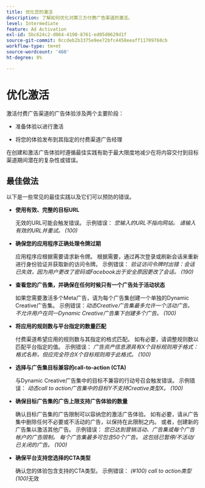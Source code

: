 ```yaml
---
title: 优化您的激活
description: 了解如何优化对第三方付费广告渠道的激活。
level: Intermediate
feature: Ad Activation
exl-id: 5bc624c2-d064-4190-8761-ed05d0629d1f
source-git-commit: 0ccdeb2b3375e9ee72bfc4458eeaff11709768cb
workflow-type: tm+mt
source-wordcount: '460'
ht-degree: 0%

---
```


# 优化激活

激活付费广告渠道的广告体验涉及两个主要阶段：

* 准备体验以进行激活

* 将您的体验发布到其指定的付费渠道广告经理

在创建和激活广告体验时遵循最佳实践有助于最大限度地减少在将内容交付到目标渠道期间潜在的复杂性或错误。

## 最佳做法

以下是一些常见的最佳实践以及它们可以预防的错误。

* **使用有效、完整的目标URL**

  无效的URL可能会触发错误。 示例错误： _您输入的URL不指向网站。 请输入有效的URL并重试。 (100)_

* **确保您的应用程序正确处理令牌过期**

  应用程序应根据需要请求新令牌。 根据需要，通过再次登录或刷新会话来重新进行身份验证并获取新的访问令牌。 示例错误： _验证访问令牌时出错：会话已失效，因为用户更改了密码或Facebook出于安全原因更改了会话。 (190)_

* **查看您的广告集，并确保在任何时候只有一个广告处于活动状态**

  如果您需要激活多个Meta广告，请为每个广告集创建一个单独的Dynamic Creative广告集。 示例错误：_动态Creative广告集最多允许一个活动广告。 不允许用户在同一Dynamic Creative广告集下创建多个广告。 (100)_

* **将应用的规则数与平台指定的数量匹配**

  付费渠道希望应用的规则数与其指定的格式匹配。  如有必要，请调整规则数以匹配平台指定的值。 示例错误： _广告资产信息源具有X个目标规则用于格式：格式名称，但应完全符合X个目标规则用于此格式。 (100)_

* **选择与广告集目标兼容的call-to-action (CTA)**

  与Dynamic Creative广告集中的目标不兼容的行动号召会触发错误。 示例错误： _动态call to action广告集中的目标Y不支持Creative类型X。 (100)_

* **确保目标广告集的广告上限支持广告体验的数量**

  确认目标广告集的广告限制可以容纳您的激活广告体验。 如有必要，请从广告集中删除任何不必要或不活动的广告，以保持在此限制之内。 或者，创建新的广告集以激活其他广告。 示例错误： _您已达到营销活动、广告集或每个广告帐户的广告限制。 每个广告集最多可包含50个广告。 这包括已暂停/不活动/已关闭的广告。 (100)_

* **确保平台支持您选择的CTA类型**

  确认您的体验包含支持的CTA类型。 示例错误： _(#100) call to action类型(100)_&#x200B;无效
